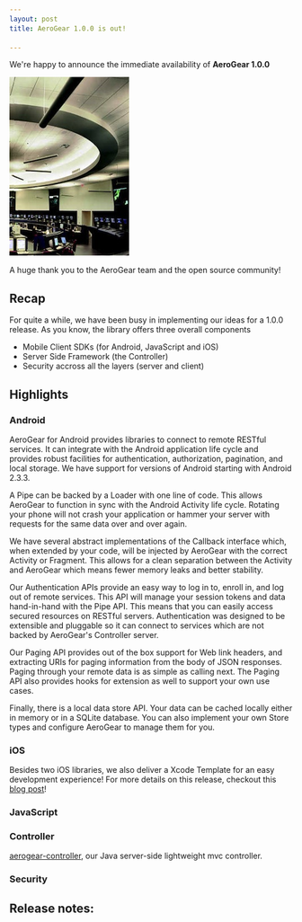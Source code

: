 ```yaml
---
layout: post
title: AeroGear 1.0.0 is out!

---
```


We're happy to announce the immediate availability of **AeroGear 1.0.0**

![](/img/news/potomac_consolidated_tracon.jpg)

A huge thank you to the AeroGear team and the open source community!

## Recap

For quite a while, we have been busy in implementing our ideas for a 1.0.0 release. As you know, the library offers three overall components

* Mobile Client SDKs (for Android, JavaScript and iOS)
* Server Side Framework (the Controller)
* Security accross all the layers (server and client)

## Highlights

### Android
AeroGear for Android provides libraries to connect to remote RESTful services.  It can integrate with the Android application life cycle and provides robust facilities for authentication, authorization, pagination, and local storage.  We have support for versions of Android starting with Android 2.3.3.  

A Pipe can be backed by a Loader with one line of code.  This allows AeroGear to function in sync with the Android Activity life cycle.  Rotating your phone will not crash your application or hammer your server with requests for the same data over and over again.

We have several abstract implementations of the Callback interface which, when extended by your code, will be injected by AeroGear with the correct Activity or Fragment.  This allows for a clean separation between the Activity and AeroGear which means fewer memory leaks and better stability.

Our Authentication APIs provide an easy way to log in to, enroll in, and log out of remote services.  This API will manage your session tokens and data hand-in-hand with the Pipe API.  This means that you can easily access secured resources on RESTful servers.  Authentication was designed to be extensible and pluggable so it can connect to services which are not backed by AeroGear's Controller server.

Our Paging API provides out of the box support for Web link headers, and extracting URIs for paging information from the body of JSON responses.  Paging through your remote data is as simple as calling next.  The Paging API also provides hooks for extension as well to support your own use cases.

Finally, there is a local data store API.  Your data can be cached locally either in memory or in a SQLite database.  You can also implement your own Store types and configure AeroGear to manage them for you.

### iOS

Besides two iOS libraries, we also deliver a Xcode Template for an easy development experience! For more details on this release, checkout this [blog post](http://matthiaswessendorf.wordpress.com/2013/03/28/aerogear-ios-1-0-0/)!

### JavaScript

### Controller
[aerogear-controller](http://dbevenius.org/), our Java server-side lightweight mvc controller.

### Security

## Release notes:
